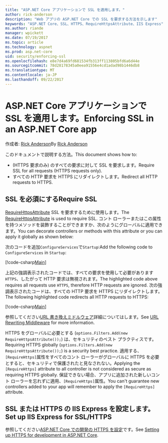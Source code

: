 ```yaml
---
title: "ASP.NET Core アプリケーションで SSL を適用します。"
author: rick-anderson
description: "Web アプリの ASP.NET Core での SSL を要求する方法を示します"
keywords: "ASP.NET Core、SSL、HTTPS、RequireHttpsAttribute、IIS Express"
ms.author: riande
manager: wpickett
ms.date: 07/19/2017
ms.topic: article
ms.technology: aspnet
ms.prod: asp.net-core
uid: security/enforcing-ssl
ms.openlocfilehash: e8e7d4a69fd681534fb313ff113805bfd6a6d44e
ms.sourcegitcommit: 78d28178345a0eea91556e4cd1adad98b1446db8
ms.translationtype: MT
ms.contentlocale: ja-JP
ms.lasthandoff: 09/22/2017
---
```

# <a name="enforcing-ssl-in-an-aspnet-core-app"></a><span data-ttu-id="e3a62-104">ASP.NET Core アプリケーションで SSL を適用します。</span><span class="sxs-lookup"><span data-stu-id="e3a62-104">Enforcing SSL in an ASP.NET Core app</span></span>

<span data-ttu-id="e3a62-105">作成者: [Rick Anderson](https://twitter.com/RickAndMSFT)</span><span class="sxs-lookup"><span data-stu-id="e3a62-105">By [Rick Anderson](https://twitter.com/RickAndMSFT)</span></span>

<span data-ttu-id="e3a62-106">このドキュメントで説明する方法。</span><span class="sxs-lookup"><span data-stu-id="e3a62-106">This document shows how to:</span></span>

- <span data-ttu-id="e3a62-107">(HTTPS 要求のみ) のすべての要求に対して SSL を要求します。</span><span class="sxs-lookup"><span data-stu-id="e3a62-107">Require SSL for all requests (HTTPS requests only).</span></span>
- <span data-ttu-id="e3a62-108">すべての HTTP 要求を HTTPS にリダイレクトします。</span><span class="sxs-lookup"><span data-stu-id="e3a62-108">Redirect all HTTP requests to HTTPS.</span></span>

## <a name="require-ssl"></a><span data-ttu-id="e3a62-109">SSL を必須にする</span><span class="sxs-lookup"><span data-stu-id="e3a62-109">Require SSL</span></span>

<span data-ttu-id="e3a62-110">[RequireHttpsAttribute](https://docs.microsoft.com/aspnet/core/api/microsoft.aspnetcore.mvc.requirehttpsattribute) SSL を要求するために使用します。</span><span class="sxs-lookup"><span data-stu-id="e3a62-110">The [RequireHttpsAttribute](https://docs.microsoft.com/aspnet/core/api/microsoft.aspnetcore.mvc.requirehttpsattribute) is used to require SSL.</span></span> <span data-ttu-id="e3a62-111">コント ローラーまたはこの属性を持つメソッドを装飾することができますか、次のようにグローバルに適用できます。</span><span class="sxs-lookup"><span data-stu-id="e3a62-111">You can decorate controllers or methods with this attribute or you can apply it globally as shown below:</span></span>

<span data-ttu-id="e3a62-112">次のコードを追加`ConfigureServices`で`Startup`:</span><span class="sxs-lookup"><span data-stu-id="e3a62-112">Add the following code to `ConfigureServices` in `Startup`:</span></span>

[!code-csharp[Main](authentication/accconfirm/sample/WebApp1/Startup.cs?name=snippet2&highlight=4-)]

<span data-ttu-id="e3a62-113">上記の強調表示されたコードでは、すべての要求を使用して必要があります`HTTPS`、したがって HTTP 要求は無視されます。</span><span class="sxs-lookup"><span data-stu-id="e3a62-113">The highlighted code above requires all requests use `HTTPS`, therefore HTTP requests are ignored.</span></span> <span data-ttu-id="e3a62-114">次の強調表示されたコードは、すべての HTTP 要求を HTTPS にリダイレクトします。</span><span class="sxs-lookup"><span data-stu-id="e3a62-114">The following highlighted code redirects all HTTP requests to HTTPS:</span></span>

[!code-csharp[Main](authentication/accconfirm/sample/WebApp1/Startup.cs?name=snippet_AddRedirectToHttps&highlight=7-)]

<span data-ttu-id="e3a62-115">参照してください[URL 書き換えミドルウェア](xref:fundamentals/url-rewriting)詳細についてはします。</span><span class="sxs-lookup"><span data-stu-id="e3a62-115">See [URL Rewriting Middleware](xref:fundamentals/url-rewriting) for more information.</span></span>

<span data-ttu-id="e3a62-116">HTTPS をグローバルに必要とする (`options.Filters.Add(new RequireHttpsAttribute());`) は、セキュリティのベスト プラクティスです。</span><span class="sxs-lookup"><span data-stu-id="e3a62-116">Requiring HTTPS globally (`options.Filters.Add(new RequireHttpsAttribute());`) is a security best practice.</span></span> <span data-ttu-id="e3a62-117">適用する、`[RequireHttps]`属性をすべてのコント ローラーがグローバルに HTTPS を必要とすると、セキュリティで保護されたと見なされない。</span><span class="sxs-lookup"><span data-stu-id="e3a62-117">Applying the `[RequireHttps]` attribute to all controller is not considered as secure as requiring HTTPS globally.</span></span> <span data-ttu-id="e3a62-118">保証できない場合、アプリに追加された新しいコント ローラーを忘れずに適用、`[RequireHttps]`属性。</span><span class="sxs-lookup"><span data-stu-id="e3a62-118">You can't guarantee new controllers added to your app will remember to apply the `[RequireHttps]` attribute.</span></span>

## <a name="set-up-iis-express-for-sslhttps"></a><span data-ttu-id="e3a62-119">SSL または HTTPS の IIS Express を設定します。</span><span class="sxs-lookup"><span data-stu-id="e3a62-119">Set up IIS Express for SSL/HTTPS</span></span>

<span data-ttu-id="e3a62-120">参照してください[ASP.NET Core での開発の HTTPS を設定](xref:security/https#iisxpress)です。</span><span class="sxs-lookup"><span data-stu-id="e3a62-120">See [Setting up HTTPS for development in ASP.NET Core](xref:security/https#iisxpress).</span></span>
